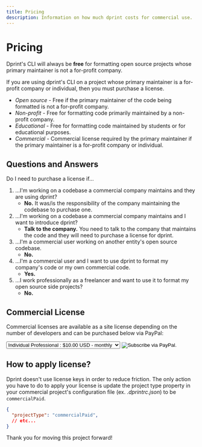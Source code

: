 ```yaml
---
title: Pricing
description: Information on how much dprint costs for commercial use.
---
```


# Pricing

Dprint's CLI will always be **free** for formatting open source projects whose primary maintainer is not a for-profit company.

If you are using dprint's CLI on a project whose primary maintainer is a for-profit company or individual, then you must purchase a license.

- _Open source_ - Free if the primary maintainer of the code being formatted is not a for-profit company.
- _Non-profit_ - Free for formatting code primarily maintained by a non-profit company.
- _Educational_ - Free for formatting code maintained by students or for educational purposes.
- _Commercial_ - Commercial license required by the primary maintainer if the primary maintainer is a for-profit company or individual.

## Questions and Answers

Do I need to purchase a license if...

1. ...I'm working on a codebase a commercial company maintains and they are using dprint?
   - **No.** It was/is the responsibility of the company maintaining the codebase to purchase one.
2. ...I'm working on a codebase a commercial company maintains and I want to introduce dprint?
   - **Talk to the company.** You need to talk to the company that maintains the code and they will need to purchase a license for dprint.
3. ...I'm a commercial user working on another entity's open source codebase.
   - **No.**
4. ...I'm a commercial user and I want to use dprint to format my company's code or my own commercial code.
   - **Yes.**
5. ...I work professionally as a freelancer and want to use it to format my open source side projects?
   - **No.**

## Commercial License

Commercial licenses are available as a site license depending on the number of developers and can be purchased below via PayPal:

<form id="pricing" action="https://www.paypal.com/cgi-bin/webscr" method="post" target="_top">
    <input type="hidden" name="cmd" value="_s-xclick">
    <input type="hidden" name="hosted_button_id" value="TN2W2MPLF5MBU">
    <input type="hidden" name="on0" value="">
    <select name="os0">
        <option value="Individual Professional">Individual Professional : $10.00 USD - monthly</option>
        <option value="Small Team (2-10)">Small Team (2-10) : $25.00 USD - monthly</option>
        <option value="Medium Team (11-25)">Medium Team (11-25) : $75.00 USD - monthly</option>
        <option value="Large Team (26-50)">Large Team (26-50) : $150.00 USD - monthly</option>
        <option value="Large Company (50+)">Large Company (50+) : $500.00 USD - monthly</option>
    </select>
    <input type="hidden" name="currency_code" value="USD">
    <input id="pricing-subscribe" type="image" src="/images/subscribe.png" border="0" name="submit" alt="Subscribe via PayPal.">
    <img alt="" border="0" src="https://www.paypalobjects.com/en_US/i/scr/pixel.gif" width="1" height="1">
</form>

## How to apply license?

Dprint doesn't use license keys in order to reduce friction. The only action you have to do to apply your license is update the project type property in your commercial project's configuration file (ex. _.dprintrc.json_) to be `commercialPaid`.

<!-- dprint-ignore -->
```json
{
  "projectType": "commercialPaid",
  // etc...
}
```

Thank you for moving this project forward!
